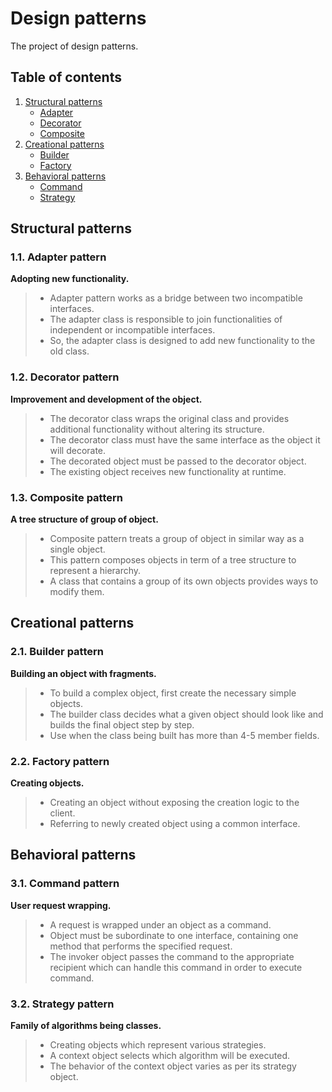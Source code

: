 # Design patterns
The project of design patterns.

## Table of contents
1. [Structural patterns](#structural-patterns)
    * [Adapter](#11-adapter-pattern)
    * [Decorator](#12-decorator-pattern)
    * [Composite](#13-composite-pattern)
2. [Creational patterns](#creational-patterns)
    * [Builder](#21-builder-pattern)
    * [Factory](#22-factory-pattern)
3.  [Behavioral patterns](#behavioral-patterns)
    * [Command](#31-command-pattern)
    * [Strategy](#32-strategy-pattern)

## Structural patterns 
### 1.1. Adapter pattern
__Adopting new functionality.__
> * Adapter pattern works as a bridge between two incompatible interfaces.
> * The adapter class is responsible to join functionalities of independent or incompatible interfaces.
> * So, the adapter class is designed to add new functionality to the old class.

### 1.2. Decorator pattern
__Improvement and development of the object.__
> * The decorator class wraps the original class and provides additional functionality without altering its structure.
> * The decorator class must have the same interface as the object it will decorate.
> * The decorated object must be passed to the decorator object.
> * The existing object receives new functionality at runtime. 

### 1.3. Composite pattern
__A tree structure of group of object.__
> * Composite pattern treats a group of object in similar way as a single object.
> * This pattern composes objects in term of a tree structure to represent a hierarchy.
> * A class that contains a group of its own objects provides ways to modify them.

## Creational patterns
### 2.1. Builder pattern
__Building an object with fragments.__
> * To build a complex object, first create the necessary simple objects.
> * The builder class decides what a given object should look like and builds the final object step by step.
> * Use when the class being built has more than 4-5 member fields.

### 2.2. Factory pattern
__Creating objects.__
> * Creating an object without exposing the creation logic to the client.
> * Referring to newly created object using a common interface.

## Behavioral patterns
### 3.1. Command pattern
__User request wrapping.__
> * A request is wrapped under an object as a command.
> * Object must be subordinate to one interface, containing one method that performs the specified request.
> * The invoker object passes the command to the appropriate recipient which can handle this command in order to execute command.

### 3.2. Strategy pattern
__Family of algorithms being classes.__
> * Creating objects which represent various strategies.
> * A context object selects which algorithm will be executed.
> * The behavior of the context object varies as per its strategy object.